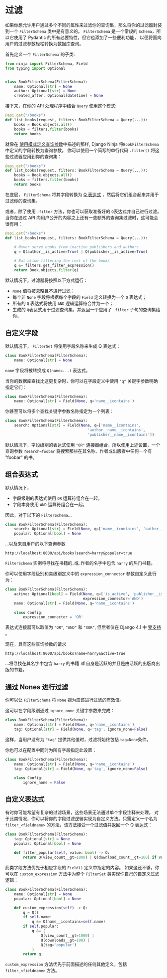 # 过滤

如果你想允许用户通过多个不同的属性来过滤你的查询集，那么将你的过滤器封装到一个 `FilterSchema` 类中是有意义的。
`FilterSchema` 是一个常规的 `Schema`，所以它使用了 Pydantic 的所有必要特性，但它也添加了一些便利功能，
以便将面向用户的过滤参数轻松转换为数据库查询。

首先定义一个 `FilterSchema` 的子类:

```python hl_lines="6 7 8"
from ninja import FilterSchema, Field
from typing import Optional


class BookFilterSchema(FilterSchema):
    name: Optional[str] = None
    author: Optional[str] = None
    created_after: Optional[datetime] = None
```


接下来，在你的 API 处理程序中结合 `Query` 使用这个模式:
```python hl_lines="2"
@api.get("/books")
def list_books(request, filters: BookFilterSchema = Query(...)):
    books = Book.objects.all()
    books = filters.filter(books)
    return books
```

就像在 [使用模式定义查询参数](./query-params.md#using-schema)中描述的那样, Django Ninja 将`BookFilterSchema` 中定义的字段转换为查询参数。
你可以使用一个简写的单行代码 `.filter()` 将这些过滤器应用到你的查询集：
```python hl_lines="4"
@api.get("/books")
def list_books(request, filters: BookFilterSchema = Query(...)):
    books = Book.objects.all()
    books = filters.filter(books)
    return books
```

在底层， `FilterSchema` 将其字段转换为 [Q 表达式](https://docs.djangoproject.com/en/3.1/topics/db/queries/#complex-lookups-with-q-objects) ，然后将它们组合起来并用于过滤你的查询集。


或者，除了使用 `.filter` 方法，你也可以获取准备好的 `Q`表达式并自己进行过滤。
当你在通过 API 向用户公开的内容之上还有一些额外的查询集过滤时，这可能会很有用：
```python hl_lines="5 8"
@api.get("/books")
def list_books(request, filters: BookFilterSchema = Query(...)):

    # Never serve books from inactive publishers and authors
    q = Q(author__is_active=True) | Q(publisher__is_active=True)
    
    # But allow filtering the rest of the books
    q &= filters.get_filter_expression()
    return Book.objects.filter(q)
```

默认情况下，过滤器将按照以下方式运行：

* `None` 值将被忽略且不进行过滤；
* 每个非 `None` 字段将根据每个字段的 `Field` 定义转换为一个 `Q` 表达式；
* 所有的 `Q` 表达式将使用 `AND` 逻辑运算符合并为一个；
* 生成的 `Q`表达式用于过滤查询集，并返回一个应用了 `.filter` 子句的查询集给你。

## 自定义字段
默认情况下， `FilterSet` 将使用字段名称来生成 Q 表达式：
```python
class BookFilterSchema(FilterSchema):
    name: Optional[str] = None
```
`name` 字段将被转换成 `Q(name=...)` 表达式。

当你的数据库查找比这更复杂时，你可以在字段定义中使用 `"q"` 关键字参数明确指定它们：
```python hl_lines="2"
class BookFilterSchema(FilterSchema):
    name: Optional[str] = Field(None, q='name__icontains') 
```
你甚至可以将多个查找关键字参数名称指定为一个列表：
```python hl_lines="2 3 4"
class BookFilterSchema(FilterSchema):
    search: Optional[str] = Field(None, q=['name__icontains',
                                     'author__name__icontains',
                                     'publisher__name__icontains']) 
```
默认情况下，字段级别的表达式使用 `"OR"` 连接器组合，所以使用上述设置，一个查询参数 `?search=foobar` 将搜索那些在其名称、作者或出版者中任何一个有 "foobar" 的书。


## 组合表达式
默认情况下，

* 字段级别的表达式使用 `OR` 运算符组合在一起。
* 字段本身使用 `AND` 运算符组合在一起。

因此，对于以下的 `FilterSchema`...
```python
class BookFilterSchema(FilterSchema):
    search: Optional[str] = Field(None, q=['name__icontains', 'author__name__icontains'])
    popular: Optional[bool] = None
```
...以及来自用户的以下查询参数
```
http://localhost:8000/api/books?search=harry&popular=true
```
`FilterSchema` 实例将寻找在书籍的_或_作者的名字中包含 `harry` 的热门书籍。


你可以使用字段级别和类级别定义中的 `expression_connector` 参数自定义此行为：
```python hl_lines="3 7"
class BookFilterSchema(FilterSchema):
    active: Optional[bool] = Field(None, q=['is_active', 'publisher__is_active'],
                                   expression_connector='AND')
    name: Optional[str] = Field(None, q='name__icontains')
    
    class Config:
        expression_connector = 'OR'
```

表达式连接器可以取值为 `"OR"`, `"AND"` 和 `"XOR"`, 但后者仅在 Django 4.1 中 [受支持](https://docs.djangoproject.com/en/4.1/ref/models/querysets/#xor) 。

现在，具有这些查询参数的请求
```
http://localhost:8000/api/books?name=harry&active=true
```
...将寻找在其名字中包含 `harry` 的书籍 _或_ 自身是活跃的并且是由活跃的出版商出版的书籍。


## 通过 Nones 进行过滤
你可以让 `FilterSchema` 将 `None` 视为应该进行过滤的有效值。

这可以在字段级别通过 `ignore_none` 关键字参数来完成：
```python hl_lines="3"
class BookFilterSchema(FilterSchema):
    name: Optional[str] = Field(None, q='name__icontains')
    tag: Optional[str] = Field(None, q='tag', ignore_none=False)
```

这样，当用户没有为 `"tag"` 提供其他值时，过滤将始终包括 `tag=None`条件。

你也可以在配置中同时为所有字段指定此设置：
```python hl_lines="6"
class BookFilterSchema(FilterSchema):
    name: Optional[str] = Field(None, q='name__icontains')
    tag: Optional[str] = Field(None, q='tag', ignore_none=False)
    
    class Config:
        ignore_none = False
```


## 自定义表达式
有时你可能希望有复杂的过滤场景，这些场景无法通过单个字段注释来处理。
对于此类情况，你可以将你的字段过滤逻辑实现为自定义方法。只需定义一个名为 `filter_<fieldname>` 的方法，该方法接受一个过滤值并返回一个 Q 表达式：

```python hl_lines="5"
class BookFilterSchema(FilterSchema):
    tag: Optional[str] = None
    popular: Optional[bool] = None
    
    def filter_popular(self, value: bool) -> Q:
        return Q(view_count__gt=1000) | Q(download_count__gt=100) if value else Q()
```
此类字段方法优先于相应字段的 `Field()` 定义中指定的内容。
如果这还不够，你可以在 `custom_expression` 方法中为整个 `FilterSet` 类实现你自己的自定义过滤逻辑：

```python hl_lines="5"
class BookFilterSchema(FilterSchema):
    name: Optional[str] = None
    popular: Optional[bool] = None

    def custom_expression(self) -> Q:
        q = Q()
        if self.name:
            q &= Q(name__icontains=self.name)
        if self.popular:
            q &= (
                Q(view_count__gt=1000) |
                Q(downloads__gt=100) |
                Q(tag='popular')
            )
        return q
```
`custom_expression` 方法优先于前面描述的任何其他定义，包括 `filter_<fieldname>` 方法。
